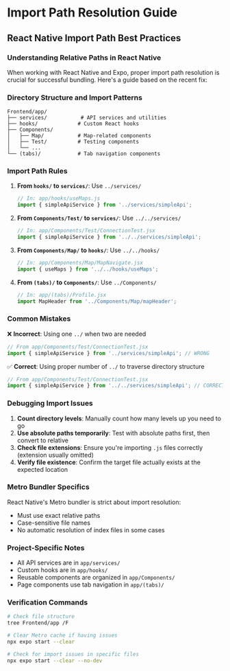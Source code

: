 # Import Path Resolution Guide

## React Native Import Path Best Practices

### Understanding Relative Paths in React Native

When working with React Native and Expo, proper import path resolution is crucial for successful bundling. Here's a guide based on the recent fix:

### Directory Structure and Import Patterns

```
Frontend/app/
├── services/           # API services and utilities
├── hooks/             # Custom React hooks  
├── Components/
│   ├── Map/           # Map-related components
│   ├── Test/          # Testing components
│   └── ...
└── (tabs)/            # Tab navigation components
```

### Import Path Rules

1. **From `hooks/` to `services/`**: Use `../services/`
   ```jsx
   // In: app/hooks/useMaps.js
   import { simpleApiService } from '../services/simpleApi';
   ```

2. **From `Components/Test/` to `services/`**: Use `../../services/`
   ```jsx
   // In: app/Components/Test/ConnectionTest.jsx  
   import { simpleApiService } from '../../services/simpleApi';
   ```

3. **From `Components/Map/` to `hooks/`**: Use `../../hooks/`
   ```jsx
   // In: app/Components/Map/MapNavigate.jsx
   import { useMaps } from '../../hooks/useMaps';
   ```

4. **From `(tabs)/` to `Components/`**: Use `../Components/`
   ```jsx
   // In: app/(tabs)/Profile.jsx
   import MapHeader from '../Components/Map/mapHeader';
   ```

### Common Mistakes

❌ **Incorrect**: Using one `../` when two are needed
```jsx
// From app/Components/Test/ConnectionTest.jsx
import { simpleApiService } from '../services/simpleApi'; // WRONG
```

✅ **Correct**: Using proper number of `../` to traverse directory structure
```jsx
// From app/Components/Test/ConnectionTest.jsx  
import { simpleApiService } from '../../services/simpleApi'; // CORRECT
```

### Debugging Import Issues

1. **Count directory levels**: Manually count how many levels up you need to go
2. **Use absolute paths temporarily**: Test with absolute paths first, then convert to relative
3. **Check file extensions**: Ensure you're importing `.js` files correctly (extension usually omitted)
4. **Verify file existence**: Confirm the target file actually exists at the expected location

### Metro Bundler Specifics

React Native's Metro bundler is strict about import resolution:
- Must use exact relative paths
- Case-sensitive file names
- No automatic resolution of index files in some cases

### Project-Specific Notes

- All API services are in `app/services/`
- Custom hooks are in `app/hooks/`
- Reusable components are organized in `app/Components/`
- Page components use tab navigation in `app/(tabs)/`

### Verification Commands

```bash
# Check file structure
tree Frontend/app /F

# Clear Metro cache if having issues
npx expo start --clear

# Check for import issues in specific files
npx expo start --clear --no-dev
```
